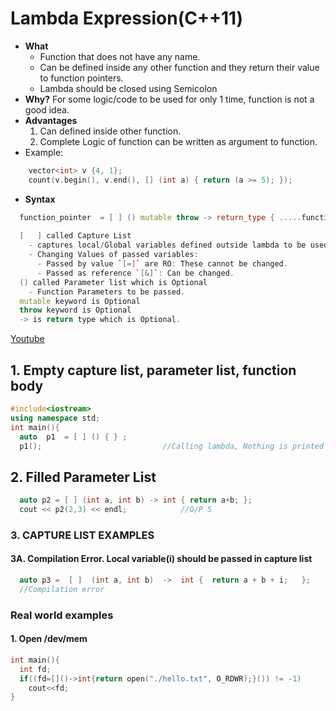 # Lambda Expression(C++11)
- **What**
  - Function that does not have any name. 
  - Can be defined inside any other function and they return their value to function pointers.
  - Lambda should be closed using Semicolon
- **Why?** For some logic/code to be used for only 1 time, function is not a good idea.  
- **Advantages**
  1. Can defined inside other function.
  2. Complete Logic of function can be written as argument to function.
- Example:
```c++
    vector<int> v {4, 1};  
    count(v.begin(), v.end(), [] (int a) { return (a >= 5); });
```
- **Syntax**
```c++
  function_pointer  = [ ] () mutable throw -> return_type { .....function body ......};
  
  [   ] called Capture List
    - captures local/Global variables defined outside lambda to be used inside lambda function.
    - Changing Values of passed variables:
      - Passed by value `[=]` are RO: These cannot be changed.
      - Passed as reference `[&]`: Can be changed.
  () called Parameter list which is Optional
    - Function Parameters to be passed.
  mutable keyword is Optional
  throw keyword is Optional
  -> is return type which is Optional.
``` 

[Youtube](https://www.youtube.com/watch?v=uk0Ytomv0wY)    

## 1. Empty capture list, parameter list, function body
```c++
#include<iostream>
using namespace std;
int main(){
  auto  p1  = [ ] () { } ;
  p1();                           //Calling lambda, Nothing is printed
```  

## 2. Filled Parameter List
```c++  
  auto p2 = [ ] (int a, int b) -> int { return a+b; };
  cout << p2(2,3) << endl;            //O/P 5
```

### 3. CAPTURE LIST EXAMPLES
#### 3A. Compilation Error. Local variable(i) should be passed in capture list
```c++
  auto p3 =  [ ]  (int a, int b)  ->  int {  return a + b + i;   };
  //Compilation error
```


### Real world examples
#### 1. Open /dev/mem
```c++
int main(){
  int fd;
  if((fd=[]()->int{return open("./hello.txt", O_RDWR);}()) != -1)
    cout<<fd;
}
```
